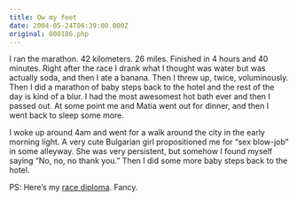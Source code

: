 ```yaml
---
title: Ow my feet
date: 2004-05-24T06:39:00.000Z
original: 000186.php
---
```


I ran the marathon. 42 kilometers. 26 miles. Finished in 4 hours and 40 minutes. Right after the race I drank what I thought was water but was actually soda, and then I ate a banana. Then I threw up, twice, voluminously. Then I did a marathon of baby steps back to the hotel and the rest of the day is kind of a blur. I had the most awesomest hot bath ever and then I passed out. At some point me and Matia went out for dinner, and then I went back to sleep some more.

I woke up around 4am and went for a walk around the city in the early morning light. A very cute Bulgarian girl propositioned me for “sex blow-job” in some alleyway. She was very persistent, but somehow I found myself saying “No, no, no thank you.” Then I did some more baby steps back to the hotel.

PS: Here’s my <a href="http://www.online-ranking.it/races/502/certificate.asp?id=502&bib=4840&locale=2057">race diploma</a>. Fancy.

